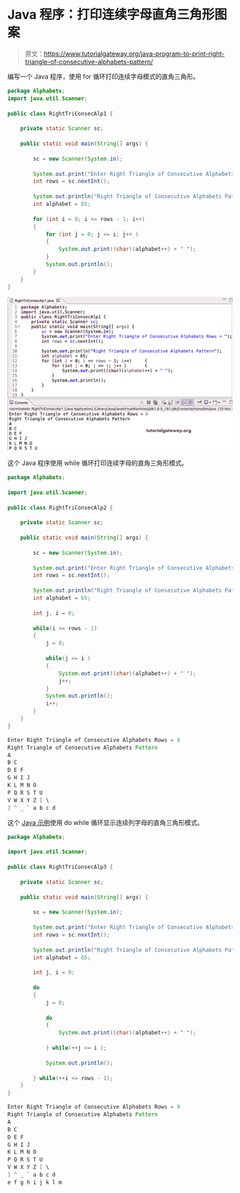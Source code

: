 # Java 程序：打印连续字母直角三角形图案

> 原文：<https://www.tutorialgateway.org/java-program-to-print-right-triangle-of-consecutive-alphabets-pattern/>

编写一个 Java 程序，使用 for 循环打印连续字母模式的直角三角形。

```java
package Alphabets;
import java.util.Scanner;

public class RightTriConsecAlp1 {

	private static Scanner sc;

	public static void main(String[] args) {

		sc = new Scanner(System.in);	

		System.out.print("Enter Right Triangle of Consecutive Alphabets Rows = ");
		int rows = sc.nextInt();

		System.out.println("Right Triangle of Consecutive Alphabets Pattern");
		int alphabet = 65;

		for (int i = 0; i <= rows - 1; i++) 
		{
			for (int j = 0; j <= i; j++ ) 	
			{
				System.out.print((char)(alphabet++) + " ");
			}
			System.out.println();
		}
	}
}
```

![Java Program to Print Right Triangle of Consecutive Alphabets Pattern](img/7eecdcd4264e13311f5c5879cafdaf38.png)

这个 Java 程序使用 while 循环打印连续字母的直角三角形模式。

```java
package Alphabets;

import java.util.Scanner;

public class RightTriConsecAlp2 {

	private static Scanner sc;

	public static void main(String[] args) {

		sc = new Scanner(System.in);	

		System.out.print("Enter Right Triangle of Consecutive Alphabets Rows = ");
		int rows = sc.nextInt();

		System.out.println("Right Triangle of Consecutive Alphabets Pattern");
		int alphabet = 65;

		int j, i = 0; 

		while(i <= rows - 1) 
		{
			j = 0;

			while(j <= i ) 	
			{
				System.out.print((char)(alphabet++) + " ");
				j++;
			}
			System.out.println();
			i++;
		}
	}
}
```

```java
Enter Right Triangle of Consecutive Alphabets Rows = 8
Right Triangle of Consecutive Alphabets Pattern
A 
B C 
D E F 
G H I J 
K L M N O 
P Q R S T U 
V W X Y Z [ \ 
] ^ _ ` a b c d 
```

这个 [Java 示例](https://www.tutorialgateway.org/learn-java-programs/)使用 do while 循环显示连续列字母的直角三角形模式。

```java
package Alphabets;

import java.util.Scanner;

public class RightTriConsecAlp3 {

	private static Scanner sc;

	public static void main(String[] args) {

		sc = new Scanner(System.in);	

		System.out.print("Enter Right Triangle of Consecutive Alphabets Rows = ");
		int rows = sc.nextInt();

		System.out.println("Right Triangle of Consecutive Alphabets Pattern");
		int alphabet = 65;

		int j, i = 0; 

		do
		{
			j = 0;

			do 	
			{
				System.out.print((char)(alphabet++) + " ");

			} while(++j <= i );

			System.out.println();

		} while(++i <= rows - 1);
	}
}
```

```java
Enter Right Triangle of Consecutive Alphabets Rows = 9
Right Triangle of Consecutive Alphabets Pattern
A 
B C 
D E F 
G H I J 
K L M N O 
P Q R S T U 
V W X Y Z [ \ 
] ^ _ ` a b c d 
e f g h i j k l m 
```